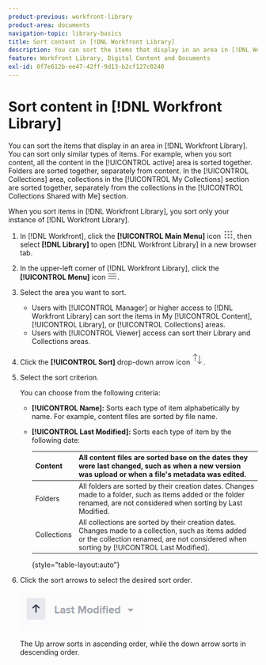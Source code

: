 ```yaml
---
product-previous: workfront-library
product-area: documents
navigation-topic: library-basics
title: Sort content in [!DNL Workfront Library]
description: You can sort the items that display in an area in [!DNL Workfront Library]. You can sort only similar types of items. For example, when you sort content, all the content in the [!UICONTROL active] area is sorted together. Folders are sorted together, separately from content. In the [!UICONTROL Collections] area, collections in the [!UICONTROL My Collections] section are sorted together, separately from the collections in the [!UICONTROL Collections Shared with Me] section.
feature: Workfront Library, Digital Content and Documents
exl-id: 0f7e612b-ee47-42ff-9d13-b2cf127c0240
---
```

# Sort content in [!DNL Workfront Library]

You can sort the items that display in an area in [!DNL Workfront Library]. You can sort only similar types of items. For example, when you sort content, all the content in the [!UICONTROL active] area is sorted together. Folders are sorted together, separately from content. In the [!UICONTROL Collections] area, collections in the [!UICONTROL My Collections] section are sorted together, separately from the collections in the [!UICONTROL Collections Shared with Me] section.

When you sort items in [!DNL Workfront Library], you sort only your instance of [!DNL Workfront Library].

1. In [!DNL Workfront], click the **[!UICONTROL Main Menu]** icon ![](assets/main-menu-icon.png), then select **[!DNL Library]** to open [!DNL Workfront Library] in a new browser tab.
1. In the upper-left corner of [!DNL Workfront Library], click the **[!UICONTROL Menu]** icon ![](assets/library-menu-icon.png).
1. Select the area you want to sort.

   * Users with [!UICONTROL Manager] or higher access to [!DNL Workfront Library] can sort the items in My [!UICONTROL Content], [!UICONTROL Library], or [!UICONTROL Collections] areas.
   * Users with [!UICONTROL Viewer] access can sort their Library and Collections areas.

1. Click the **[!UICONTROL Sort]** drop-down arrow icon ![](assets/sort-icon.png).
1. Select the sort criterion.

   You can choose from the following criteria:

   * **[!UICONTROL Name]:** Sorts each type of item alphabetically by name. For example, content files are sorted by file name.
   * **[!UICONTROL Last Modified]:** Sorts each type of item by the following date:

      | Content | All content files are sorted base on the dates they were last changed, such as when a new version was upload or when a file's metadata was edited. |
      |---|---|
      | Folders | All folders are sorted by their creation dates. Changes made to a folder, such as items added or the folder renamed, are not considered when sorting by Last Modified. |
      | Collections | All collections are sorted by their creation dates. Changes made to a collection, such as items added or the collection renamed, are not considered when sorting by [!UICONTROL Last Modified]. |

      {style="table-layout:auto"}

1. Click the sort arrows to select the desired sort order.

   ![](assets/ascendingarrow.png)

   The Up arrow sorts in ascending order, while the down arrow sorts in descending order.
